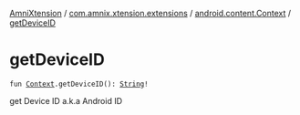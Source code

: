 [AmniXtension](../../index.md) / [com.amnix.xtension.extensions](../index.md) / [android.content.Context](index.md) / [getDeviceID](./get-device-i-d.md)

# getDeviceID

`fun `[`Context`](https://developer.android.com/reference/android/content/Context.html)`.getDeviceID(): `[`String`](https://kotlinlang.org/api/latest/jvm/stdlib/kotlin/-string/index.html)`!`

get Device ID a.k.a Android ID

